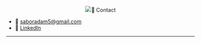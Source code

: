 <p align="center">
  <img src="vagabond banniere.jpeg />
</p>

---

> _Trust the process_

---

### 📎 Contact

- 📧 saboradam5@gmail.com  
- 🔗 [LinkedIn](https://linkedin.com/in/ton-lien)

---
